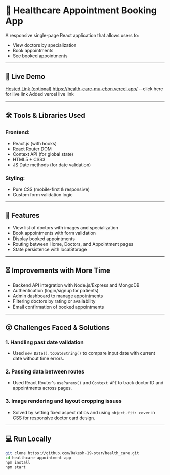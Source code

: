 # 🏥 Healthcare Appointment Booking App

A responsive single-page React application that allows users to:

- View doctors by specialization
- Book appointments
- See booked appointments

---

## 🚀 Live Demo

[Hosted Link (optional)](https://health-care-mu-ebon.vercel.app/)
https://health-care-mu-ebon.vercel.app/   --click here for live link 
Added vercel live link 

---

## 🛠 Tools & Libraries Used

### Frontend:

- React.js (with hooks)
- React Router DOM
- Context API (for global state)
- HTML5 + CSS3
- JS Date methods (for date validation)

### Styling:

- Pure CSS (mobile-first & responsive)
- Custom form validation logic

---

## 📌 Features

- View list of doctors with images and specialization
- Book appointments with form validation
- Display booked appointments
- Routing between Home, Doctors, and Appointment pages
- State persistence with localStorage

---

## ⏳ Improvements with More Time

- Backend API integration with Node.js/Express and MongoDB
- Authentication (login/signup for patients)
- Admin dashboard to manage appointments
- Filtering doctors by rating or availability
- Email confirmation of booked appointments

---

## 😮 Challenges Faced & Solutions

### 1. **Handling past date validation**

- Used `new Date().toDateString()` to compare input date with current date without time errors.

### 2. **Passing data between routes**

- Used React Router's `useParams()` and `Context API` to track doctor ID and appointments across pages.

### 3. **Image rendering and layout cropping issues**

- Solved by setting fixed aspect ratios and using `object-fit: cover` in CSS for responsive doctor card design.

---

## 💻 Run Locally

```bash
git clone https://github.com/Rakesh-19-star/health_care.git
cd healthcare-appointment-app
npm install
npm start
```
